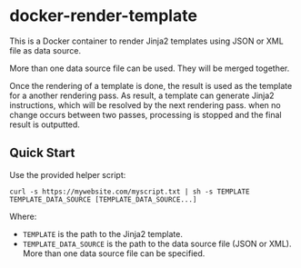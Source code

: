 # docker-render-template

This is a Docker container to render Jinja2 templates using JSON or XML file as
data source.

More than one data source file can be used.  They will be merged together.

Once the rendering of a template is done, the result is used as the template for
a another rendering pass.  As result, a template can generate Jinja2
instructions, which will be resolved by the next rendering pass.  when no change
occurs between two passes, processing is stopped and the final result is
outputted.

## Quick Start

Use the provided helper script:

```
curl -s https://mywebsite.com/myscript.txt | sh -s TEMPLATE TEMPLATE_DATA_SOURCE [TEMPLATE_DATA_SOURCE...]
```

Where:
  * `TEMPLATE` is the path to the Jinja2 template.
  * `TEMPLATE_DATA_SOURCE` is the path to the data source file (JSON or XML).
    More than one data source file can be specified.
